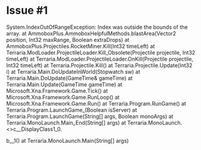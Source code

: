 # Issue #1

System.IndexOutOfRangeException: Index was outside the bounds of the array.
   at AmmoboxPlus.AmmoboxHelpfulMethods.blastArea(Vector2 position, Int32 maxRange, Boolean extraDrops)
   at AmmoboxPlus.Projectiles.RocketMiner.Kill(Int32 timeLeft)
   at Terraria.ModLoader.ProjectileLoader.Kill_Obsolete(Projectile projectile, Int32 timeLeft)
   at Terraria.ModLoader.ProjectileLoader.OnKill(Projectile projectile, Int32 timeLeft)
   at Terraria.Projectile.Kill()
   at Terraria.Projectile.Update(Int32 i)
   at Terraria.Main.DoUpdateInWorld(Stopwatch sw)
   at Terraria.Main.DoUpdate(GameTime& gameTime)
   at Terraria.Main.Update(GameTime gameTime)
   at Microsoft.Xna.Framework.Game.Tick()
   at Microsoft.Xna.Framework.Game.RunLoop()
   at Microsoft.Xna.Framework.Game.Run()
   at Terraria.Program.RunGame()
   at Terraria.Program.LaunchGame_(Boolean isServer)
   at Terraria.Program.LaunchGame(String[] args, Boolean monoArgs)
   at Terraria.MonoLaunch.Main_End(String[] args)
   at Terraria.MonoLaunch.<>c__DisplayClass1_0.<Main>b__1()
   at Terraria.MonoLaunch.Main(String[] args)



